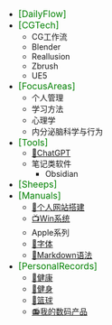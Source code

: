 * <font color=#008000 size=3>[DailyFlow]</font>
* <font color=#008000 size=3>[CGTech]</font>
  * CG工作流 
  * Blender
  * Reallusion
  * Zbrush
  * UE5
* <font color=#008000 size=3>[FocusAreas]</font>
  * 个人管理
  * 学习方法
  * 心理学
  * 内分泌脑科学与行为
* <font color=#008000 size=3>[Tools]</font>
  * [🤖ChatGPT](/ProjectDocs/🤖ChatGPT.md)
  * 笔记类软件
    * Obsidian
* <font color=#008000 size=3>[Sheeps]</font>
* <font color=#008000 size=3>[Manuals]</font>
  * [📡个人网站搭建](/ProjectDocs/📡个人网站搭建.md)
  * [📺Win系统](/ProjectDocs/📺Win系统.md)
  * Apple系列
  * [🍴字体](/ProjectDocs/🍴字体.md)
  * [🍩Markdown语法](/ProjectDocs/🍩Markdown语法.md)
* <font color=#008000 size=3>[PersonalRecords]</font>
  * [💪健康](/ProjectDocs/💪健康.md)
  * [🖖健身](https://pdmars.super.site/sp)
  * [🏀篮球](/ProjectDocs/🏀篮球.md)
  * [📻我的数码产品](https://pdmars.super.site/dp)
 
